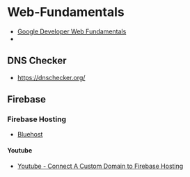 # Web-Fundamentals
* [Google Developer Web Fundamentals](https://developers.google.com/web/fundamentals/app-install-banners/)
* 

## DNS Checker
* https://dnschecker.org/

## Firebase

### Firebase Hosting
* [Bluehost](https://my.bluehost.com/cgi/dm/zoneedit)

#### Youtube
* [Youtube - Connect A Custom Domain to Firebase Hosting](https://www.youtube.com/watch?v=Bcn5e57PpUc)
